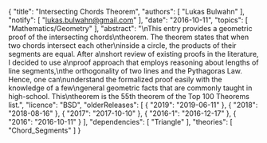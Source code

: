 {
    "title": "Intersecting Chords Theorem",
    "authors": [
        "Lukas Bulwahn"
    ],
    "notify": [
        "lukas.bulwahn@gmail.com"
    ],
    "date": "2016-10-11",
    "topics": [
        "Mathematics/Geometry"
    ],
    "abstract": "\nThis entry provides a geometric proof of the intersecting chords\ntheorem. The theorem states that when two chords intersect each other\ninside a circle, the products of their segments are equal.  After a\nshort review of existing proofs in the literature, I decided to use a\nproof approach that employs reasoning about lengths of line segments,\nthe orthogonality of two lines and the Pythagoras Law. Hence, one can\nunderstand the formalized proof easily with the knowledge of a few\ngeneral geometric facts that are commonly taught in high-school.  This\ntheorem is the 55th theorem of the Top 100 Theorems list.",
    "licence": "BSD",
    "olderReleases": [
        {
            "2019": "2019-06-11"
        },
        {
            "2018": "2018-08-16"
        },
        {
            "2017": "2017-10-10"
        },
        {
            "2016-1": "2016-12-17"
        },
        {
            "2016": "2016-10-11"
        }
    ],
    "dependencies": [
        "Triangle"
    ],
    "theories": [
        "Chord_Segments"
    ]
}
